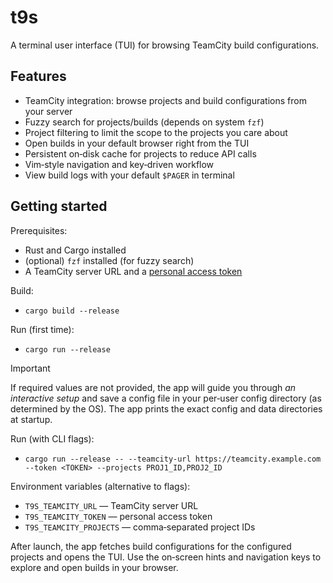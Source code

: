 # t9s

A terminal user interface (TUI) for browsing TeamCity build configurations.

## Features

- TeamCity integration: browse projects and build configurations from your server
- Fuzzy search for projects/builds (depends on system `fzf`)
- Project filtering to limit the scope to the projects you care about
- Open builds in your default browser right from the TUI
- Persistent on‑disk cache for projects to reduce API calls
- Vim‑style navigation and key‑driven workflow
- View build logs with your default `$PAGER` in terminal

## Getting started

Prerequisites:

- Rust and Cargo installed
- (optional) `fzf` installed (for fuzzy search)
- A TeamCity server URL and
  a [personal access token](https://www.jetbrains.com/help/teamcity/manage-access-tokens.html#Token+Management)

Build:

- `cargo build --release`

Run (first time):

- `cargo run --release`

> [!IMPORTANT]
> If required values are not provided, the app will guide you through *an interactive setup* and save a config file in
> your per‑user config directory (as determined by the OS). The app prints the exact config and data directories at
> startup.

Run (with CLI flags):

- `cargo run --release -- --teamcity-url https://teamcity.example.com --token <TOKEN> --projects PROJ1_ID,PROJ2_ID`

Environment variables (alternative to flags):

- `T9S_TEAMCITY_URL` — TeamCity server URL
- `T9S_TEAMCITY_TOKEN` — personal access token
- `T9S_TEAMCITY_PROJECTS` — comma‑separated project IDs

After launch, the app fetches build configurations for the configured projects and opens the TUI.
Use the on‑screen hints and navigation keys to explore and open builds in your browser.